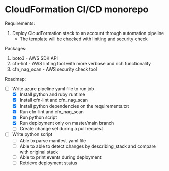 # CloudFormation CI/CD monorepo

Requirements:
1. Deploy CloudFormation stack to an account through automation pipeline
    - The template will be checked with liniting and security check


Packages:
1. boto3 - AWS SDK API
2. cfn-lint - AWS linting tool with more verbose and rich functionality
3. cfn_nag_scan - AWS security check tool 


Roadmap:
- [ ]  Write azure pipeline yaml file to run job
    - [x] Install python and ruby runtime 
    - [x] Install cfn-lint and cfn_nag_scan
    - [x] Install python dependencies on the requirements.txt 
    - [x] Run cfn-lint and cfn_nag_scan 
    - [x] Run python script 
    - [x] Run deployment only on master/main branch 
    - [ ] Create change set during a pull request 
- [ ] Write python script 
    - [ ] Able to parse manifest yaml file
    - [ ] Able to able to detect changes by describing_stack and compare with original stack
    - [ ] Able to print events during deployment 
    - [ ] Retrieve deployment status